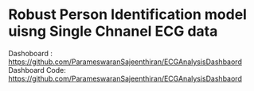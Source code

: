 # Robust Person Identification model uisng Single Chnanel ECG data

Dashoboard : https://github.com/ParameswaranSajeenthiran/ECGAnalysisDashbaord
Dashboard Code: https://github.com/ParameswaranSajeenthiran/ECGAnalysisDashbaord

